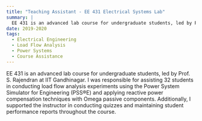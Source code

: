 ```yaml
---
title: "Teaching Assistant - EE 431 Electrical Systems Lab"
summary: |
  EE 431 is an advanced lab course for undergraduate students, led by Prof. S. Rajendran at IIT Gandhinagar. I was responsible for assisting 32 students in conducting load flow analysis experiments using the Power System Simulator for Engineering (PSS®E) and applying reactive power compensation techniques with Omega passive components. Additionally, I supported the instructor in conducting quizzes and maintaining student performance reports throughout the course.
date: 2019-2020
tags:
  - Electrical Engineering
  - Load Flow Analysis
  - Power Systems
  - Course Assistance
---
```

EE 431 is an advanced lab course for undergraduate students, led by Prof. S. Rajendran at IIT Gandhinagar. I was responsible for assisting 32 students in conducting load flow analysis experiments using the Power System Simulator for Engineering (PSS®E) and applying reactive power compensation techniques with Omega passive components. Additionally, I supported the instructor in conducting quizzes and maintaining student performance reports throughout the course.
